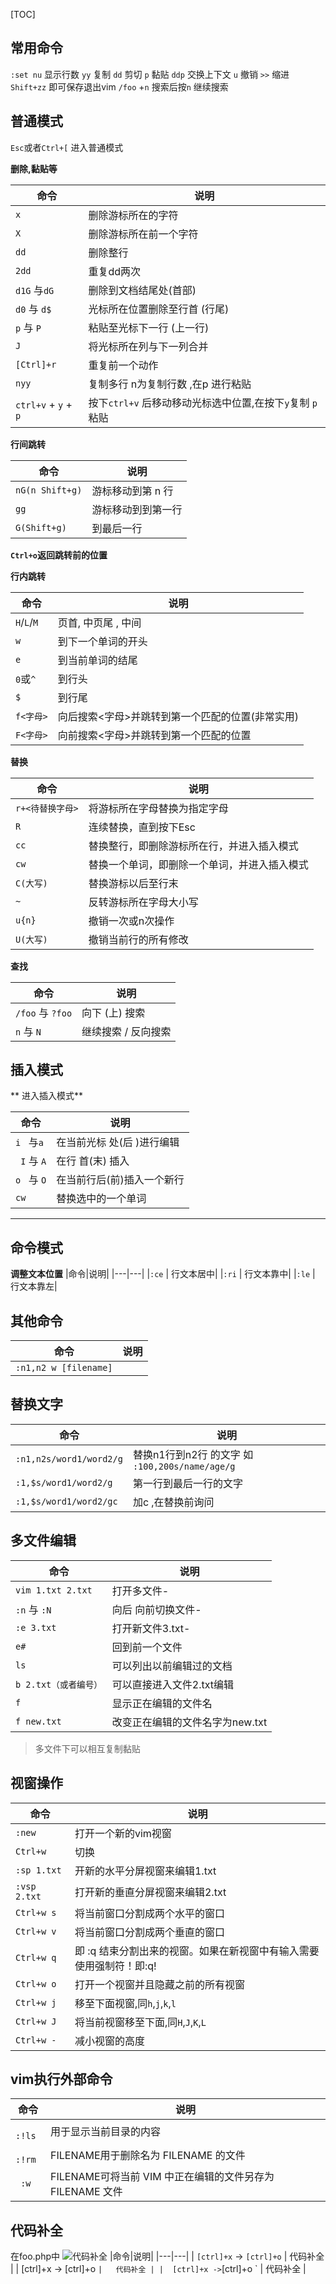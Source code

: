 
[TOC]

## 常用命令
`:set nu`  显示行数
`yy`		复制
`dd`		剪切
`p`			黏贴
`ddp`		交换上下文
`u` 			撤销
`>>`       缩进
`Shift+zz`		即可保存退出vim
`/foo`  +`n`     搜索后按`n` 继续搜索


## 普通模式
`Esc`或者`Ctrl+[`   进入普通模式

**删除,黏贴等**

|命令|	说明|
|---|---|
|`x`|	删除游标所在的字符|
|`X`|	删除游标所在前一个字符|
|`dd`	|删除整行|
|`2dd`	|重复dd两次|
|`d1G` 与`dG`	|删除到文档结尾处(首部)|
|`d0` 与  `d$`| 光标所在位置删除至行首 (行尾) |
|`p` 与  `P` | 粘贴至光标下一行 (上一行) |
|`J` |  将光标所在列与下一列合并|
|`[Ctrl]+r`| 重复前一个动作| 
|`nyy`| 复制多行 n为复制行数 ,在p 进行粘贴 |
|`ctrl+v` + `y` + `p`|  按下`ctrl+v` 后移动移动光标选中位置,在按下`y`复制 `p`粘贴|


**行间跳转**

|命令   |说明  |
|---|---|
|  `nG(n Shift+g)` |  游标移动到第 n 行 |
|  `gg` |  游标移动到到第一行 |
|  `G(Shift+g)`|  到最后一行 |
**`Ctrl+o`返回跳转前的位置**

**行内跳转**

|命令	|说明|
|---|---|
|`H`/`L`/`M`	|页首,	中页尾	,	中间|
|`w`	|到下一个单词的开头|
|`e`	|到当前单词的结尾|
|`0`或`^`	|到行头|
|`$`|	到行尾|
|`f<字母>`|	向后搜索<字母>并跳转到第一个匹配的位置(非常实用)|
|`F<字母>`	|向前搜索<字母>并跳转到第一个匹配的位置|

**替换**

|命令|	说明|
|---|---|
|`r+<待替换字母>`|	将游标所在字母替换为指定字母|
|`R`	|连续替换，直到按下Esc|
|`cc`	|替换整行，即删除游标所在行，并进入插入模式|
|`cw`|	替换一个单词，即删除一个单词，并进入插入模式|
|`C(大写)`	|替换游标以后至行末|
|`~`|	反转游标所在字母大小写|
|`u{n}`	|撤销一次或n次操作||
|`U(大写)`	|撤销当前行的所有修改|

**查找**

|  命令  | 说明   |
| --- | --- |
|   `/foo` 与 `?foo` |  向下 (上) 搜索    |
|   `n`  与 `N` | 继续搜索 / 反向搜索   |

## 插入模式

** 进入插入模式**

|命令|说明|
|---|---|
|`i	`   与`a`  | 在当前光标 处(后 )进行编辑   |
|` I` 与 `A` |  在行 首(末) 插入  |
|`o ` 与  `O`  |在当前行后(前)插入一个新行   |
|`cw`  | 替换选中的一个单词 |

---
## 命令模式
**调整文本位置**
|命令|说明|
|---|---|
|`:ce` |   行文本居中|
|`:ri`    | 行文本靠中|
|`:le`   |  行文本靠左|

## 其他命令

|命令|说明|
|---|---|
|`:n1,n2 w [filename]`|    |

## 替换文字
|命令| 说明|
|---|---|
|`:n1,n2s/word1/word2/g`| 替换n1行到n2行 的文字  如 `:100,200s/name/age/g` |
|`:1,$s/word1/word2/g`| 第一行到最后一行的文字 |
|`:1,$s/word1/word2/gc`|  加c ,在替换前询问 |

## 多文件编辑

|命令|说明|
|---|---|
|`vim 1.txt 2.txt` |打开多文件-|
|`:n` 与 `:N`  |向后 向前切换文件-|
|`:e 3.txt`  |打开新文件3.txt-|
|`e#` |回到前一个文件|
|`ls`|可以列出以前编辑过的文档|
|`b 2.txt（或者编号）`|可以直接进入文件2.txt编辑|
|`f `|显示正在编辑的文件名|
|`f new.txt`|改变正在编辑的文件名字为new.txt|
>多文件下可以相互复制黏贴

## 视窗操作
|命令|说明
|--|---|
| `:new`|打开一个新的vim视窗|
|`Ctrl+w`|切换|
|`:sp 1.txt`|开新的水平分屏视窗来编辑1.txt|
|`:vsp  2.txt`|打开新的垂直分屏视窗来编辑2.txt|
|`Ctrl+w s`|将当前窗口分割成两个水平的窗口|
|`Ctrl+w v`|将当前窗口分割成两个垂直的窗口|
|`Ctrl+w q`|即 :q 结束分割出来的视窗。如果在新视窗中有输入需要使用强制符！即:q!|
|`Ctrl+w o`|打开一个视窗并且隐藏之前的所有视窗|
|`Ctrl+w j`|移至下面视窗,同`h`,`j`,`k`,`l`|
|`Ctrl+w J`|将当前视窗移至下面,同`H`,`J`,`K`,`L`|
|`Ctrl+w -`|减小视窗的高度|

## vim执行外部命令

|   命令 | 说明   |   
| --- | --- 
| ` :!ls`   |  用于显示当前目录的内容  |   
| ` :!rm`   |  FILENAME用于删除名为 FILENAME 的文件  |   
| ` :w`   | FILENAME可将当前 VIM 中正在编辑的文件另存为 FILENAME 文件   |   

## 代码补全
在foo.php中
![代码补全](images/20171101_095902.jpg)
|命令|说明|
|---|---|
|  `[ctrl]+x` -> `[ctrl]+o`  |   代码补全 |
|  [ctrl]+x -> [ctrl]+o ` |   代码补全 |
|  [ctrl]+x -> `[ctrl]+o ` |   代码补全 |


